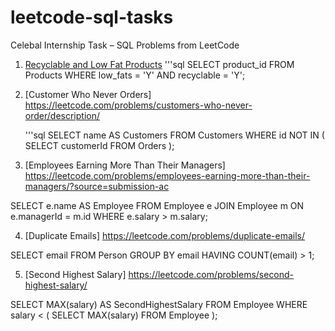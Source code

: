 # leetcode-sql-tasks
Celebal Internship Task – SQL Problems from LeetCode

1. [Recyclable and Low Fat Products](https://leetcode.com/problems/recyclable-and-low-fat-products/)
'''sql
SELECT product_id
FROM Products
WHERE low_fats = 'Y' AND recyclable = 'Y';


3. [Customer Who Never Orders] https://leetcode.com/problems/customers-who-never-order/description/

   '''sql
   SELECT name AS Customers
FROM Customers
WHERE id NOT IN (
  SELECT customerId FROM Orders
);


4. [Employees Earning More Than Their Managers] https://leetcode.com/problems/employees-earning-more-than-their-managers/?source=submission-ac

SELECT e.name AS Employee
FROM Employee e
JOIN Employee m ON e.managerId = m.id
WHERE e.salary > m.salary;


4. [Duplicate Emails] https://leetcode.com/problems/duplicate-emails/

SELECT email
FROM Person
GROUP BY email
HAVING COUNT(email) > 1;


5. [Second Highest Salary] https://leetcode.com/problems/second-highest-salary/

SELECT MAX(salary) AS SecondHighestSalary
FROM Employee
WHERE salary < (
  SELECT MAX(salary) FROM Employee
);

